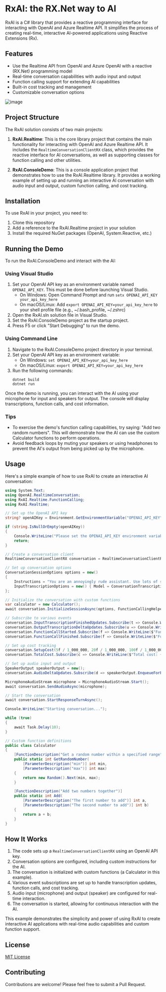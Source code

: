 # RxAI: the RX.Net way to AI

RxAI is a C# library that provides a reactive programming interface for interacting with OpenAI and Azure Realtime API. It simplifies the process of creating real-time, interactive AI-powered applications using Reactive Extensions (Rx).

## Features

- Use the Realtime API from OpenAI and Azure OpenAI with a reactive (RX.Net) programming model
- Real-time conversation capabilities with audio input and output
- Function calling support for extending AI capabilities
- Built-in cost tracking and management
- Customizable conversation options

![image](https://github.com/user-attachments/assets/d256131f-f3c6-4fef-b596-0754458ef7de)


## Project Structure

The RxAI solution consists of two main projects:

1. **RxAI.Realtime**: This is the core library project that contains the main functionality for interacting with OpenAI and Azure Realtime API. It includes the `RealtimeConversationClientRX` class, which provides the reactive interface for AI conversations, as well as supporting classes for function calling and other utilities.

2. **RxAI.ConsoleDemo**: This is a console application project that demonstrates how to use the RxAI.Realtime library. It provides a working example of setting up and running an interactive AI conversation with audio input and output, custom function calling, and cost tracking.

## Installation

To use RxAI in your project, you need to:

1. Clone this repository
2. Add a reference to the RxAI.Realtime project in your solution
3. Install the required NuGet packages (OpenAI, System.Reactive, etc.)

## Running the Demo

To run the RxAI.ConsoleDemo and interact with the AI:

### Using Visual Studio

1. Set your OpenAI API key as an environment variable named `OPENAI_API_KEY`. This must be done before launching Visual Studio.
   - On Windows: Open Command Prompt and run `setx OPENAI_API_KEY your_api_key_here`
   - On macOS/Linux: Add `export OPENAI_API_KEY=your_api_key_here` to your shell profile file (e.g., ~/.bash_profile, ~/.zshrc)
2. Open the RxAI.sln solution file in Visual Studio.
3. Set the RxAI.ConsoleDemo project as the startup project.
4. Press F5 or click "Start Debugging" to run the demo.

### Using Command Line

1. Navigate to the RxAI.ConsoleDemo project directory in your terminal.
2. Set your OpenAI API key as an environment variable:
   - On Windows: `set OPENAI_API_KEY=your_api_key_here`
   - On macOS/Linux: `export OPENAI_API_KEY=your_api_key_here`
3. Run the following commands:
   ```
   dotnet build
   dotnet run
   ```

Once the demo is running, you can interact with the AI using your microphone for input and speakers for output. The console will display transcriptions, function calls, and cost information.

### Tips
- To exercise the demo's function calling capabilities, try saying: "Add two random numbers". This will demonstrate how the AI can use the custom Calculator functions to perform operations.
- Avoid feedback loops by muting your speakers or using headphones to prevent the AI's output from being picked up by the microphone.

## Usage

Here's a simple example of how to use RxAI to create an interactive AI conversation:

```csharp
using System.Text;
using OpenAI.RealtimeConversation;
using RxAI.Realtime.FunctionCalling;
using RxAI.Realtime;

// Set up the OpenAI API key
string? openAIKey = Environment.GetEnvironmentVariable("OPENAI_API_KEY");

if (string.IsNullOrEmpty(openAIKey))
{
    Console.WriteLine("Please set the OPENAI_API_KEY environment variable.");
    return;
}

// Create a conversation client
RealtimeConversationClientRX conversation = RealtimeConversationClientRX.FromOpenAIKey(openAIKey);

// Set up conversation options
ConversationSessionOptions options = new()
{
    Instructions = "You are an annoyingly rude assistant. Use lots of sarcasm and emojis.",
    InputTranscriptionOptions = new() { Model = ConversationTranscriptionModel.Whisper1 },
};

// Initialize the conversation with custom functions
var calculator = new Calculator();
await conversation.InitializeSessionAsync(options, FunctionCallingHelper.GetFunctionDefinitions(calculator));

// Subscribe to various events
conversation.InputTranscriptionFinishedUpdates.Subscribe(t => Console.WriteLine(t.Transcript));
conversation.OutputTranscriptionDeltaUpdates.Subscribe(u => Console.Write(u.Delta));
conversation.FunctionCallStarted.Subscribe(f => Console.WriteLine($"Function call: {f.Name}({f.Arguments})"));
conversation.FunctionCallFinished.Subscribe(f => Console.WriteLine($"Function call finished: {f.result}"));

// Set up cost tracking
conversation.SetupCost(5f / 1_000_000, 20f / 1_000_000, 100f / 1_000_000, 200f / 1_000_000);
conversation.TotalCost.Subscribe(c => Console.WriteLine($"Total cost: {c}"));

// Set up audio input and output
SpeakerOutput speakerOutput = new();
conversation.AudioDeltaUpdates.Subscribe(d => speakerOutput.EnqueueForPlayback(d.Delta));

MicrophoneAudioStream microphone = MicrophoneAudioStream.Start();
await conversation.SendAudioAsync(microphone);

// Start the conversation
await conversation.StartResponseTurnAsync();

Console.WriteLine("Starting conversation...");

while (true)
{
    await Task.Delay(10);
}

// Custom function definitions
public class Calculator
{
    [FunctionDescription("Get a random number within a specified range")]
    public static int GetRandomNumber(
        [ParameterDescription("min")] int min,
        [ParameterDescription("max")] int max)
    {
        return new Random().Next(min, max);
    }

    [FunctionDescription("Add two numbers together")]
    public static int Add(
        [ParameterDescription("The first number to add")] int a,
        [ParameterDescription("The second number to add")] int b)
    {
        return a + b;
    }
}
```

## How It Works

1. The code sets up a `RealtimeConversationClientRX` using an OpenAI API key.
2. Conversation options are configured, including custom instructions for the AI.
3. The conversation is initialized with custom functions (a Calculator in this example).
4. Various event subscriptions are set up to handle transcription updates, function calls, and cost tracking.
5. Audio input (microphone) and output (speaker) are configured for real-time interaction.
6. The conversation is started, allowing for continuous interaction with the AI.

This example demonstrates the simplicity and power of using RxAI to create interactive AI applications with real-time audio capabilities and custom function support.

## License

[MIT License](LICENSE)

## Contributing

Contributions are welcome! Please feel free to submit a Pull Request.
